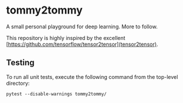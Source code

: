 # tommy2tommy

A small personal playground for deep learning. More to follow.

This repository is highly inspired by the excellent [https://github.com/tensorflow/tensor2tensor](tensor2tensor).

## Testing

To run all unit tests, execute the following command from the top-level directory:

```shell
pytest --disable-warnings tommy2tommy/
```
